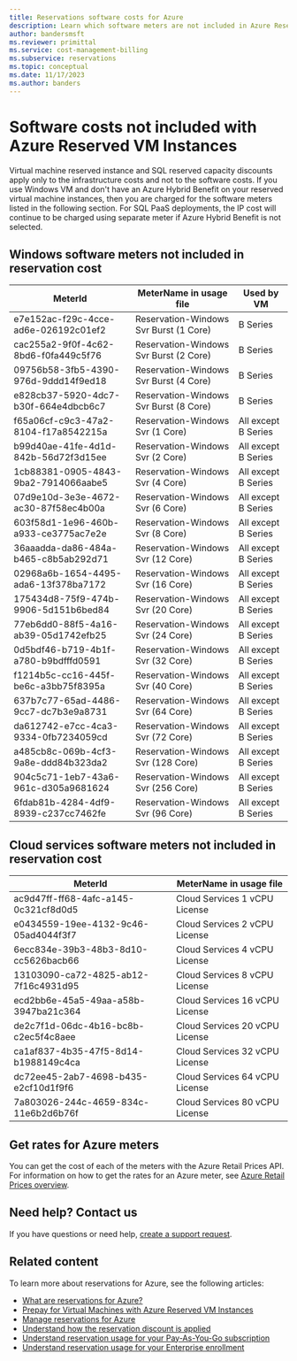 ```yaml
---
title: Reservations software costs for Azure
description: Learn which software meters are not included in Azure Reserved VM Instance costs.
author: bandersmsft
ms.reviewer: primittal
ms.service: cost-management-billing
ms.subservice: reservations
ms.topic: conceptual
ms.date: 11/17/2023
ms.author: banders
---
```


# Software costs not included with Azure Reserved VM Instances

Virtual machine reserved instance and SQL reserved capacity discounts apply only to the infrastructure costs and not to the software costs. If you use Windows VM and don't have an Azure Hybrid Benefit on your reserved virtual machine instances, then you are charged for the software meters listed in the following section. For SQL PaaS deployments, the IP cost will continue to be charged using separate meter if Azure Hybrid Benefit is not selected.

## Windows software meters not included in reservation cost

| MeterId | MeterName in usage file | Used by VM |
| ------- | ------------------------| --- |
| e7e152ac-f29c-4cce-ad6e-026192c01ef2 | Reservation-Windows Svr Burst (1 Core) | B Series |
| cac255a2-9f0f-4c62-8bd6-f0fa449c5f76 | Reservation-Windows Svr Burst (2 Core) | B Series |
| 09756b58-3fb5-4390-976d-9ddd14f9ed18 | Reservation-Windows Svr Burst (4 Core) | B Series |
| e828cb37-5920-4dc7-b30f-664e4dbcb6c7 | Reservation-Windows Svr Burst (8 Core) | B Series |
| f65a06cf-c9c3-47a2-8104-f17a8542215a | Reservation-Windows Svr (1 Core) | All except B Series |
| b99d40ae-41fe-4d1d-842b-56d72f3d15ee | Reservation-Windows Svr (2 Core) | All except B Series |
| 1cb88381-0905-4843-9ba2-7914066aabe5 | Reservation-Windows Svr (4 Core) | All except B Series |
| 07d9e10d-3e3e-4672-ac30-87f58ec4b00a | Reservation-Windows Svr (6 Core) | All except B Series |
| 603f58d1-1e96-460b-a933-ce3775ac7e2e | Reservation-Windows Svr (8 Core) | All except B Series |
| 36aaadda-da86-484a-b465-c8b5ab292d71 | Reservation-Windows Svr (12 Core) | All except B Series |
| 02968a6b-1654-4495-ada6-13f378ba7172 | Reservation-Windows Svr (16 Core) | All except B Series |
| 175434d8-75f9-474b-9906-5d151b6bed84 | Reservation-Windows Svr (20 Core) | All except B Series |
| 77eb6dd0-88f5-4a16-ab39-05d1742efb25 | Reservation-Windows Svr (24 Core) | All except B Series |
| 0d5bdf46-b719-4b1f-a780-b9bdfffd0591 | Reservation-Windows Svr (32 Core) | All except B Series |
| f1214b5c-cc16-445f-be6c-a3bb75f8395a | Reservation-Windows Svr (40 Core) | All except B Series |
| 637b7c77-65ad-4486-9cc7-dc7b3e9a8731 | Reservation-Windows Svr (64 Core) | All except B Series |
| da612742-e7cc-4ca3-9334-0fb7234059cd | Reservation-Windows Svr (72 Core) | All except B Series |
| a485cb8c-069b-4cf3-9a8e-ddd84b323da2 | Reservation-Windows Svr (128 Core) | All except B Series |
| 904c5c71-1eb7-43a6-961c-d305a9681624 | Reservation-Windows Svr (256 Core) | All except B Series |
| 6fdab81b-4284-4df9-8939-c237cc7462fe | Reservation-Windows Svr (96 Core) | All except B Series |

## Cloud services software meters not included in reservation cost

| MeterId | MeterName in usage file |
| ------- | ------------------------|
|ac9d47ff-ff68-4afc-a145-0c321cf8d0d5|Cloud Services 1 vCPU License|
|e0434559-19ee-4132-9c46-05ad4044f3f7|Cloud Services 2 vCPU License|
|6ecc834e-39b3-48b3-8d10-cc5626bacb66|Cloud Services 4 vCPU License|
|13103090-ca72-4825-ab12-7f16c4931d95|Cloud Services 8 vCPU License|
|ecd2bb6e-45a5-49aa-a58b-3947ba21c364|Cloud Services 16 vCPU License|
|de2c7f1d-06dc-4b16-bc8b-c2ec5f4c8aee|Cloud Services 20 vCPU License|
|ca1af837-4b35-47f5-8d14-b1988149c4ca|Cloud Services 32 vCPU License|
|dc72ee45-2ab7-4698-b435-e2cf10d1f9f6|Cloud Services 64 vCPU License|
|7a803026-244c-4659-834c-11e6b2d6b76f|Cloud Services 80 vCPU License|

## Get rates for Azure meters

You can get the cost of each of the meters with the Azure Retail Prices API. For information on how to get the rates for an Azure meter, see [Azure Retail Prices overview](/rest/api/cost-management/retail-prices/azure-retail-prices).

## Need help? Contact us

If you have questions or need help,  [create a support request](https://go.microsoft.com/fwlink/?linkid=2083458).

## Related content

To learn more about reservations for Azure, see the following articles:

- [What are reservations for Azure?](save-compute-costs-reservations.md)
- [Prepay for Virtual Machines with Azure Reserved VM Instances](../../virtual-machines/prepay-reserved-vm-instances.md)
- [Manage reservations for Azure](manage-reserved-vm-instance.md)
- [Understand how the reservation discount is applied](../manage/understand-vm-reservation-charges.md)
- [Understand reservation usage for your Pay-As-You-Go subscription](understand-reserved-instance-usage.md)
- [Understand reservation usage for your Enterprise enrollment](understand-reserved-instance-usage-ea.md)
